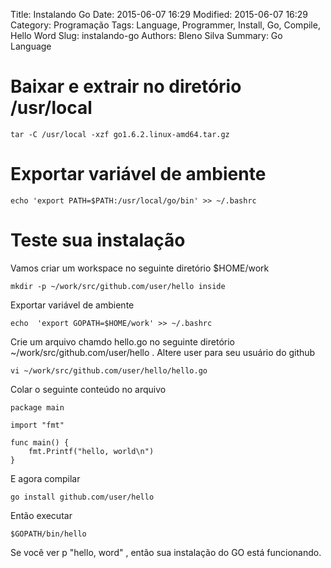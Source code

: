 Title: Instalando Go
Date: 2015-06-07 16:29
Modified: 2015-06-07 16:29
Category: Programação
Tags: Language, Programmer, Install, Go, Compile, Hello Word
Slug: instalando-go
Authors: Bleno Silva
Summary: Go Language

# Baixar e extrair no diretório /usr/local

    tar -C /usr/local -xzf go1.6.2.linux-amd64.tar.gz


# Exportar variável de ambiente

    echo 'export PATH=$PATH:/usr/local/go/bin' >> ~/.bashrc

# Teste sua instalação

Vamos criar um workspace no seguinte diretório $HOME/work

    mkdir -p ~/work/src/github.com/user/hello inside

Exportar variável de ambiente

    echo  'export GOPATH=$HOME/work' >> ~/.bashrc


Crie um arquivo chamdo hello.go no seguinte diretório ~/work/src/github.com/user/hello . 
Altere user para seu usuário do github

    vi ~/work/src/github.com/user/hello/hello.go

Colar o seguinte conteúdo no arquivo

    package main

    import "fmt"

    func main() {
        fmt.Printf("hello, world\n")
    }

E agora compilar

    go install github.com/user/hello

Então executar

    $GOPATH/bin/hello


Se você ver p "hello, word" , então sua instalação do GO está funcionando.

